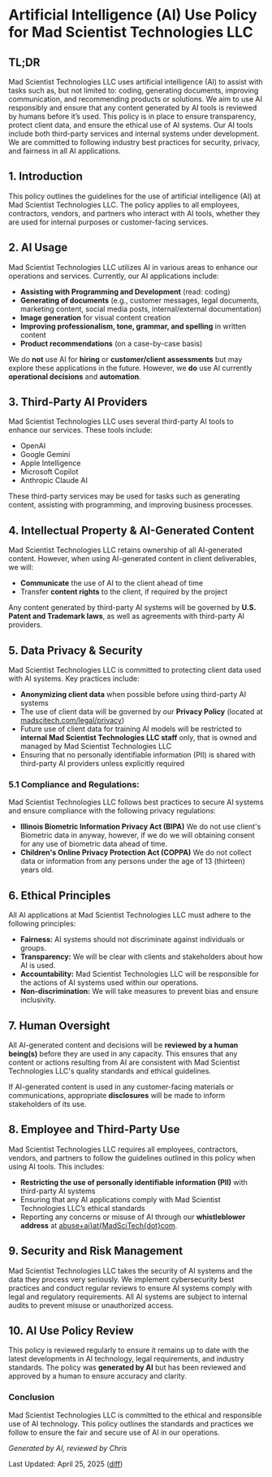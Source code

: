 # Artificial Intelligence (AI) Use Policy for Mad Scientist Technologies LLC

## TL;DR

Mad Scientist Technologies LLC uses artificial intelligence (AI) to assist with tasks such as, but not limited to: coding, generating documents, improving communication, and recommending products or solutions. We aim to use AI responsibly and ensure that any content generated by AI tools is reviewed by humans before it’s used. This policy is in place to ensure transparency, protect client data, and ensure the ethical use of AI systems. Our AI tools include both third-party services and internal systems under development. We are committed to following industry best practices for security, privacy, and fairness in all AI applications.

## 1. Introduction

This policy outlines the guidelines for the use of artificial intelligence (AI) at Mad Scientist Technologies LLC. The policy applies to all employees, contractors, vendors, and partners who interact with AI tools, whether they are used for internal purposes or customer-facing services.

## 2. AI Usage

Mad Scientist Technologies LLC utilizes AI in various areas to enhance our operations and services. Currently, our AI applications include:

- **Assisting with Programming and Development** (read: coding)
- **Generating of documents** (e.g., customer messages, legal documents, marketing content, social media posts, internal/external documentation)  
- **Image generation** for visual content creation  
- **Improving professionalism, tone, grammar, and spelling** in written content  
- **Product recommendations** (on a case-by-case basis)

We do **not** use AI for **hiring** or **customer/client assessments** but may explore these applications in the future. However, we **do** use AI currently  **operational decisions** and **automation**.


## 3. Third-Party AI Providers

Mad Scientist Technologies LLC uses several third-party AI tools to enhance our services. These tools include:

- OpenAI
- Google Gemini
- Apple Intelligence
- Microsoft Copilot
- Anthropic Claude AI

These third-party services may be used for tasks such as generating content, assisting with programming, and improving business processes.


## 4. Intellectual Property & AI-Generated Content

Mad Scientist Technologies LLC retains ownership of all AI-generated content. However, when using AI-generated content in client deliverables, we will:

- **Communicate** the use of AI to the client ahead of time  
- Transfer **content rights** to the client, if required by the project

Any content generated by third-party AI systems will be governed by **U.S. Patent and Trademark laws**, as well as agreements with third-party AI providers.


## 5. Data Privacy & Security

Mad Scientist Technologies LLC is committed to protecting client data used with AI systems. Key practices include:

- **Anonymizing client data** when possible before using third-party AI systems  
- The use of client data will be governed by our **Privacy Policy** (located at [madscitech.com/legal/privacy](https://madscitech.com/legal/privacy))  
- Future use of client data for training AI models will be restricted to **internal Mad Scientist Technologies LLC staff** only, that is owned and managed by Mad Scientist Technologies LLC  
- Ensuring that no personally identifiable information (PII) is shared with third-party AI providers unless explicitly required


### 5.1 Compliance and Regulations:

Mad Scientist Technologies LLC follows best practices to secure AI systems and ensure compliance with the following privacy regulations: 

- **Illinois Biometric Information Privacy Act (BIPA)**
  We do not use client's Biometric data in anyway, however, if we do we will obtaining consent for any use of biometric data ahead of time.
- **Children's Online Privacy Protection Act (COPPA)**
  We do not collect data or information from any persons under the age of 13 (thirteen) years old.


## 6. Ethical Principles

All AI applications at Mad Scientist Technologies LLC must adhere to the following principles:

- **Fairness:** AI systems should not discriminate against individuals or groups.  
- **Transparency:** We will be clear with clients and stakeholders about how AI is used.  
- **Accountability:** Mad Scientist Technologies LLC will be responsible for the actions of AI systems used within our operations.  
- **Non-discrimination:** We will take measures to prevent bias and ensure inclusivity.


## 7. Human Oversight

All AI-generated content and decisions will be **reviewed by a human being(s)** before they are used in any capacity. This ensures that any content or actions resulting from AI are consistent with Mad Scientist Technologies LLC's quality standards and ethical guidelines.

If AI-generated content is used in any customer-facing materials or communications, appropriate **disclosures** will be made to inform stakeholders of its use.


## 8. Employee and Third-Party Use

Mad Scientist Technologies LLC requires all employees, contractors, vendors, and partners to follow the guidelines outlined in this policy when using AI tools. This includes:

- **Restricting the use of personally identifiable information (PII)** with third-party AI systems  
- Ensuring that any AI applications comply with Mad Scientist Technologies LLC’s ethical standards  
- Reporting any concerns or misuse of AI through our **whistleblower address** at [abuse+ai}at{MadSciTech{dot}com](mailto:abuse+ai@madscitech.com?subject=AI%20Abuse%20Whistleblower).


## 9. Security and Risk Management

Mad Scientist Technologies LLC takes the security of AI systems and the data they process very seriously. We implement cybersecurity best practices and conduct regular reviews to ensure AI systems comply with legal and regulatory requirements. All AI systems are subject to internal audits to prevent misuse or unauthorized access.

## 10. AI Use Policy Review

This policy is reviewed regularly to ensure it remains up to date with the latest developments in AI technology, legal requirements, and industry standards. The policy was **generated by AI** but has been reviewed and approved by a human to ensure accuracy and clarity.


### Conclusion

Mad Scientist Technologies LLC is committed to the ethical and responsible use of AI technology. This policy outlines the standards and practices we follow to ensure the fair and secure use of AI in our operations.

_Generated by AI, reviewed by Chris_

Last Updated: April 25, 2025 ([diff](https://github.com/MadSciTech/legal-agreements/commits/master/ai-policy.md))